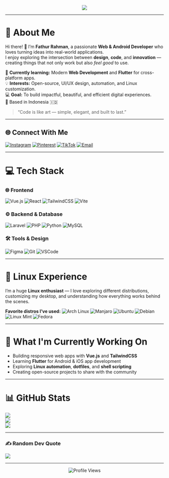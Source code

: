 <!-- 💫 GitHub Profile README for Fathur Rahman -->

<p align="center">
  <img src="https://readme-typing-svg.herokuapp.com?color=00F7FF&lines=Hi+there!+I'm+Fathur+Rahman;Web+%26+Android+Developer;Linux+and+Open+Source+Enthusiast" />
</p>

---

# 💫 About Me

Hi there! 👋 I’m **Fathur Rahman**, a passionate **Web & Android Developer** who loves turning ideas into real-world applications.  
I enjoy exploring the intersection between **design**, **code**, and **innovation** — creating things that not only work but also *feel good* to use.

🌱 **Currently learning:** Modern **Web Development** and **Flutter** for cross-platform apps.  
💡 **Interests:** Open-source, UI/UX design, automation, and Linux customization.  
💻 **Goal:** To build impactful, beautiful, and efficient digital experiences.  
📍 Based in Indonesia 🇮🇩

> “Code is like art — simple, elegant, and built to last.”

---

## 🌐 Connect With Me

[![Instagram](https://img.shields.io/badge/Instagram-%23E4405F.svg?logo=Instagram&logoColor=white)](https://instagram.com/turpatur._)
[![Pinterest](https://img.shields.io/badge/Pinterest-%23E60023.svg?logo=Pinterest&logoColor=white)](https://pinterest.com/turpatur34)
[![TikTok](https://img.shields.io/badge/TikTok-%23000000.svg?logo=TikTok&logoColor=white)](https://tiktok.com/@paturanaksoleh)
[![Email](https://img.shields.io/badge/Email-D14836?logo=gmail&logoColor=white)](mailto:fathurrahman081296@gmail.com)

---

# 💻 Tech Stack

### 🌐 Frontend
![Vue.js](https://img.shields.io/badge/vue.js-%2335495e.svg?style=for-the-badge&logo=vuedotjs&logoColor=%234FC08D)
![React](https://img.shields.io/badge/react-%2320232a.svg?style=for-the-badge&logo=react&logoColor=%2361DAFB)
![TailwindCSS](https://img.shields.io/badge/tailwindcss-%2338B2AC.svg?style=for-the-badge&logo=tailwind-css&logoColor=white)
![Vite](https://img.shields.io/badge/vite-%23646CFF.svg?style=for-the-badge&logo=vite&logoColor=white)

### ⚙️ Backend & Database
![Laravel](https://img.shields.io/badge/laravel-%23FF2D20.svg?style=for-the-badge&logo=laravel&logoColor=white)
![PHP](https://img.shields.io/badge/php-%23777BB4.svg?style=for-the-badge&logo=php&logoColor=white)
![Python](https://img.shields.io/badge/python-3670A0?style=for-the-badge&logo=python&logoColor=ffdd54)
![MySQL](https://img.shields.io/badge/mysql-4479A1.svg?style=for-the-badge&logo=mysql&logoColor=white)

### 🛠️ Tools & Design
![Figma](https://img.shields.io/badge/figma-%23F24E1E.svg?style=for-the-badge&logo=figma&logoColor=white)
![Git](https://img.shields.io/badge/git-F05033?style=for-the-badge&logo=git&logoColor=white)
![VSCode](https://img.shields.io/badge/VSCode-007ACC?style=for-the-badge&logo=visual-studio-code&logoColor=white)

---

# 🧠 Linux Experience

I’m a huge **Linux enthusiast** — I love exploring different distributions, customizing my desktop, and understanding how everything works behind the scenes.  

**Favorite distros I’ve used:**
![Arch Linux](https://img.shields.io/badge/Arch_Linux-1793D1?style=for-the-badge&logo=arch-linux&logoColor=white)
![Manjaro](https://img.shields.io/badge/Manjaro-35BF5C?style=for-the-badge&logo=manjaro&logoColor=white)
![Ubuntu](https://img.shields.io/badge/Ubuntu-E95420?style=for-the-badge&logo=ubuntu&logoColor=white)
![Debian](https://img.shields.io/badge/Debian-A81D33?style=for-the-badge&logo=debian&logoColor=white)
![Linux Mint](https://img.shields.io/badge/Linux_Mint-87CF3E?style=for-the-badge&logo=linux-mint&logoColor=white)
![Fedora](https://img.shields.io/badge/Fedora-294172?style=for-the-badge&logo=fedora&logoColor=white)

---

# 🚀 What I'm Currently Working On

- Building responsive web apps with **Vue.js** and **TailwindCSS**  
- Learning **Flutter** for Android & iOS app development  
- Exploring **Linux automation**, **dotfiles**, and **shell scripting**  
- Creating open-source projects to share with the community  

---

# 📊 GitHub Stats

![](https://github-readme-stats.vercel.app/api?username=ThurZ34&theme=tokyonight&hide_border=false&include_all_commits=true&count_private=true)  
![](https://github-readme-streak-stats.herokuapp.com/?user=ThurZ34&theme=tokyonight&hide_border=false)  
![](https://github-readme-stats.vercel.app/api/top-langs/?username=ThurZ34&theme=tokyonight&layout=compact&hide_border=false)

---

### ✍️ Random Dev Quote
![](https://quotes-github-readme.vercel.app/api?type=horizontal&theme=gruvbox)

---

<p align="center">
  <img src="https://visitcount.itsvg.in/api?id=ThurZ34&icon=0&color=0" alt="Profile Views" />
</p>

<!-- Proudly created with ❤️ by Fathur Rahman -->
